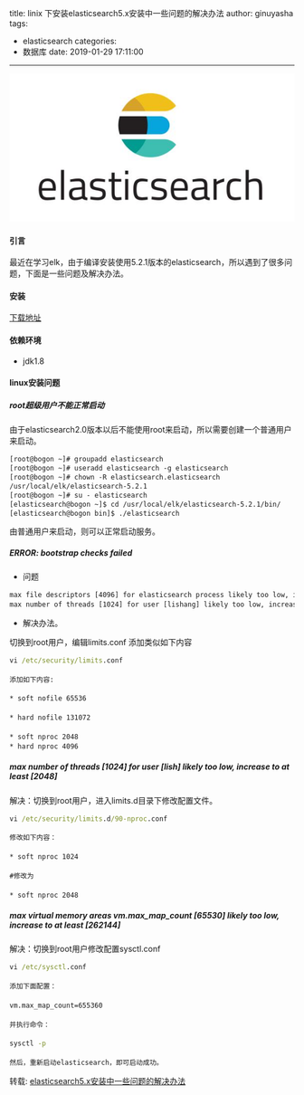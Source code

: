 title: linix 下安装elasticsearch5.x安装中一些问题的解决办法
author: ginuyasha
tags:
  - elasticsearch
categories:
  - 数据库
date: 2019-01-29 17:11:00
---



![](/images/elasticsearch.jpg)

#### 引言

最近在学习elk，由于编译安装使用5.2.1版本的elasticsearch，所以遇到了很多问题，下面是一些问题及解决办法。

<!--more-->

#### 安装

[下载地址](https://www.elastic.co/)


#### 依赖环境

- jdk1.8

#### linux安装问题

##### root超级用户不能正常启动

由于elasticsearch2.0版本以后不能使用root来启动，所以需要创建一个普通用户来启动。

```vim
[root@bogon ~]# groupadd elasticsearch
[root@bogon ~]# useradd elasticsearch -g elasticsearch
[root@bogon ~]# chown -R elasticsearch.elasticsearch /usr/local/elk/elasticsearch-5.2.1  
[root@bogon ~]# su - elasticsearch
[elasticsearch@bogon ~]$ cd /usr/local/elk/elasticsearch-5.2.1/bin/
[elasticsearch@bogon bin]$ ./elasticsearch
```

由普通用户来启动，则可以正常启动服务。


##### ERROR: bootstrap checks failed

- 问题
```cmd
max file descriptors [4096] for elasticsearch process likely too low, increase to at least [65536]
max number of threads [1024] for user [lishang] likely too low, increase to at least [2048]
```


- 解决办法。

切换到root用户，编辑limits.conf 添加类似如下内容

```cmd
vi /etc/security/limits.conf 

添加如下内容:

* soft nofile 65536

* hard nofile 131072

* soft nproc 2048
* hard nproc 4096
```

##### max number of threads [1024] for user [lish] likely too low, increase to at least [2048]

解决：切换到root用户，进入limits.d目录下修改配置文件。

```cmd
vi /etc/security/limits.d/90-nproc.conf 

修改如下内容：

* soft nproc 1024

#修改为

* soft nproc 2048
```


##### max virtual memory areas vm.max_map_count [65530] likely too low, increase to at least [262144]

解决：切换到root用户修改配置sysctl.conf

```cmd
vi /etc/sysctl.conf 

添加下面配置：

vm.max_map_count=655360

并执行命令：

sysctl -p

然后，重新启动elasticsearch，即可启动成功。
```

转载:
[elasticsearch5.x安装中一些问题的解决办法](https://blog.csdn.net/weini1111/article/details/60468068)





